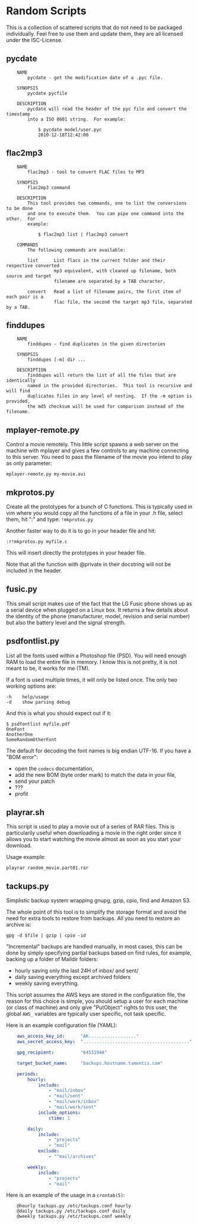 # Random Scripts

This is a collection of scattered scripts that do not need to be packaged
individually. Feel free to use them and update them, they are all licensed
under the ISC-License.

## pycdate
```
    NAME
        pycdate - get the modification date of a .pyc file.

    SYNOPSIS
        pycdate pycfile

    DESCRIPTION
        pycdate will read the header of the pyc file and convert the timestamp
        into a ISO 8601 string.  For example:

            $ pycdate model/user.pyc
            2010-12-18T12:42:00
```

## flac2mp3
```
    NAME
        flac2mp3 - tool to convert FLAC files to MP3

    SYNOPSIS
        flac2mp3 command

    DESCRIPTION
        This tool provides two commands, one to list the conversions to be done
        and one to execute them.  You can pipe one command into the other.  For
        example:

            $ flac2mp3 list | flac2mp3 convert

    COMMANDS
        The following commands are available:

        list      List flacs in the current folder and their respective converted
                  mp3 equivalent, with cleaned up filename, both source and target
                  filename are separated by a TAB character.

        convert   Read a list of filename pairs, the first item of each pair is a
                  flac file, the second the target mp3 file, separated by a TAB.
```

## finddupes
```
    NAME
        finddupes - find duplicates in the given directories

    SYNOPSIS
        finddupes [-m] dir ...

    DESCRIPTION
        finddupes will return the list of all the files that are identically
        named in the provided directories.  This tool is recursive and will find
        duplicates files in any level of nesting.  If the -m option is provided,
        the md5 checksum will be used for comparison instead of the filename.
```

## mplayer-remote.py
Control a movie remotely. This little script spawns a web server on the machine
with mplayer and gives a few controls to any machine connecting to this server.
You need to pass the filename of the movie you intend to play as only parameter:

    mplayer-remote.py my-movie.avi

## mkprotos.py
Create all the prototypes for a bunch of C functions. This is typically used in
vim where you would copy all the functions of a file in your .h file, select
them, hit ":" and type: `!mkprotos.py`

Another faster way to do it is to go in your header file and hit:

    :r!mkprotos.py myfile.c

This will insert directly the prototypes in your header file.

Note that all the function with @private in their docstring will not be 
included in the header.

## fusic.py
This small script makes use of the fact that the LG Fusic phone shows up as a
serial device when plugged on a Linux box. It returns a few details about the
identity of the phone (manufacturer, model, revision and serial number) but
also the battery level and the signal strength.

## psdfontlist.py
List all the fonts used within a Photoshop file (PSD). You will need enough RAM
to load the entire file in memory. I know this is not pretty, it is not meant
to be, it works for me (TM).

If a font is used multiple times, it will only be listed once. The only two
working options are:

    -h    help/usage
    -d    show parsing debug

And this is what you should expect out if it:

    $ psdfontlist myfile.pdf
    OneFont
    AnotherOne
    SomeRandomOtherFont
   
The default for decoding the font names is big endian UTF-16. If you have a
"BOM error":

 - open the ``codecs`` documentation,
 - add the new BOM (byte order mark) to match the data in your file,
 - send your patch
 - ???
 - profit

## playrar.sh
This script is used to play a movie out of a series of RAR files. This is
particularily useful when downloading a movie in the right order since it
allows you to start watching the movie almost as soon as you start your
download.

Usage example:

    playrar random_movie.part01.rar

## tackups.py
Simplistic backup system wrapping gnupg, gzip, cpio, find and Amazon S3.

The whole point of this tool is to simplify the storage format and avoid the
need for extra tools to restore from backups. All you need to restore an
archive is:

    gpg -d $file | gzip | cpio -id

"Incremental" backups are handled manually, in most cases, this can be done by
simply specifying partial backups based on find rules, for example, backing up
a folder of Maildir folders:

- hourly saving only the last 24H of inbox/ and sent/
- daily saving everything except archived folders
- weekly saving everything.

This script assumes the AWS keys are stored in the configuration file, the
reason for this choice is simple, you should setup a user for each machine (or
class of machine) and only give "PutObject" rights to this user, the global
`AWS_` variables are typically user specific, not task specific.

Here is an example configuration file (YAML):

```yaml
    aws_access_key_id:      "AK.................."
    aws_secret_access_key:  "........................................"

    gpg_recipient:          "6453194A"

    target_bucket_name:     "backups.hostname.tamentis.com"

    periods:
        hourly:
            include:
                - "mail/inbox"
                - "mail/sent"
                - "mail/work/inbox"
                - "mail/work/sent"
            include_options:
                ctime: 1

        daily:
            include:
                - "projects"
                - "mail"
            exclude:
                - "^mail/archives"

        weekly:
            include:
                - "projects"
                - "mail"
```

Here is an example of the usage in a ``crontab(5)``:
```
    @hourly tackups.py /etc/tackups.conf hourly
    @daily tackups.py /etc/tackups.conf daily
    @weekly tackups.py /etc/tackups.conf weekly
```

